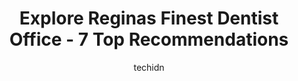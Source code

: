 ---
layout: ampstory
image: https://i0.wp.com/www.auto.or.id/wp-content/uploads/2023/06/aspire-dental-regina-0-regina-1686325156.jpeg?resize=640,853
author: techidn
featured: false
description: Regina, Saskatchewan, Canada is a haven for Dentist Office enthusiasts, boasting an impressive array of 7 top-notch establishments. Whether youre a seasoned connoisseur or simply curious to
title: Explore Reginas Finest Dentist Office - 7 Top Recommendations
cover:
   title: Explore Reginas Finest Dentist Office - 7 Top Recommendations
   subtitle: AUTO.OR.ID
   background: https://www.auto.or.id/wp-content/uploads/2023/06/aspire-dental-regina-0-regina-1686325156.jpeg

pages: 
 - layout: thirds
   top: <h1>#1 Regina Dental Group - Grasslands Dental</h1>
   bottom: "<p>I recently visited a Regina dental group clinic and had an excellent experience, thanks in large part to hygienist Kim. From start to finish, she was incredibly professio</p>"
   background: https://www.auto.or.id/wp-content/uploads/2023/06/aspire-dental-regina-1-regina-1686325157.jpeg
   backgroundblur: true
 - layout: thirds
   top: <h1>#2 Windsor Park Dental Office</h1>
   bottom: "<p>3125J Woodhams Dr, Regina, SK S4V 2R5, Canada</p>"
   background: https://www.auto.or.id/wp-content/uploads/2023/06/aspire-dental-regina-2-regina-1686325158.jpeg
   cta:
      link: https://www.auto.or.id/explore-reginas-finest-dentist-office-7-top-recommendations/
      text: Explore Reginas Finest Dentist Office - 7 Top Recommendations
 - layout: thirds
   top: <h1>#3 Aspire Dental Regina</h1>
   bottom: "<p>2435 E Quance St, Regina, SK S4V 2X8, Canada</p>"
   background: https://images.unsplash.com/photo-1637160967945-6d1ee20d67c9?ixlib=rb-4.0.3&ixid=MnwxMjA3fDB8MHxwaG90by1wYWdlfHx8fGVufDB8fHx8&auto=format&fit=crop&w=640&h=853&q=80
   cta:
      link: https://www.auto.or.id/explore-reginas-finest-dentist-office-7-top-recommendations/
      text: Explore Reginas Finest Dentist Office - 7 Top Recommendations
 - layout: thirds
   top: <h1>#4 Downtown Dental Centre</h1>
   bottom: "<p>2010 11th Ave #550, Regina, SK S4P 0J3, Canada</p>"
   background: https://images.unsplash.com/photo-1594502225401-a9eab8b405dd?ixlib=rb-4.0.3&ixid=MnwxMjA3fDB8MHxwaG90by1wYWdlfHx8fGVufDB8fHx8&auto=format&fit=crop&w=640&h=853&q=80
   cta:
      link: https://www.auto.or.id/explore-reginas-finest-dentist-office-7-top-recommendations/
      text: Explore Reginas Finest Dentist Office - 7 Top Recommendations
 - layout: thirds
   top: <h1>#5 Aura Dental</h1>
   bottom: "<p>1709 Winnipeg St, Regina, SK S4P 1G1, Canada</p>"
   background: https://images.unsplash.com/photo-1630019210269-d0ebeee405f0?ixlib=rb-4.0.3&ixid=MnwxMjA3fDB8MHxwaG90by1wYWdlfHx8fGVufDB8fHx8&auto=format&fit=crop&w=640&h=853&q=80
   cta:
      link: https://www.auto.or.id/explore-reginas-finest-dentist-office-7-top-recommendations/
      text: Explore Reginas Finest Dentist Office - 7 Top Recommendations
 - layout: thirds
   top: <h1>#6 Regina Lakeview Dental Centre</h1>
   bottom: "<p>3725 Pasqua St #103, Regina, SK S4S 6W8, Canada</p>"
   background: https://images.unsplash.com/photo-1610972221114-c48c6bb5d2eb?ixlib=rb-4.0.3&ixid=MnwxMjA3fDB8MHxwaG90by1wYWdlfHx8fGVufDB8fHx8&auto=format&fit=crop&w=640&h=853&q=80
   cta:
      link: https://www.auto.or.id/explore-reginas-finest-dentist-office-7-top-recommendations/
      text: Explore Reginas Finest Dentist Office - 7 Top Recommendations
 - layout: thirds
   top: <h1>#7 Signature Smiles</h1>
   bottom: "<p>3291 Quance St, Regina, SK S4V 3B7, Canada</p>"
   background: https://images.unsplash.com/photo-1580881647059-923632b8fd75?ixlib=rb-4.0.3&ixid=MnwxMjA3fDB8MHxwaG90by1wYWdlfHx8fGVufDB8fHx8&auto=format&fit=crop&w=640&h=853&q=80
   cta:
      link: https://www.auto.or.id/explore-reginas-finest-dentist-office-7-top-recommendations/
      text: Explore Reginas Finest Dentist Office - 7 Top Recommendations
 - layout: thirds
   middle: Continue reading...
   background: https://images.unsplash.com/photo-1542362567-b07e54358753?ixlib=rb-4.0.3&ixid=MnwxMjA3fDB8MHxwaG90by1wYWdlfHx8fGVufDB8fHx8&auto=format&fit=crop&w=640&h=853&q=80
   cta:
      link: https://www.auto.or.id/explore-reginas-finest-dentist-office-7-top-recommendations/
      text: Explore Reginas Finest Dentist Office - 7 Top Recommendations

---